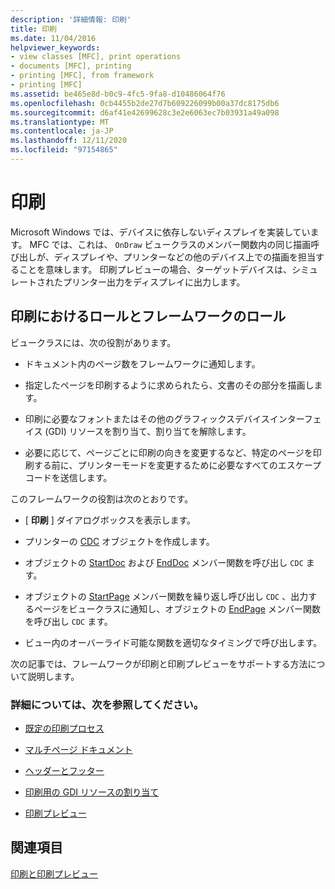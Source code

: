 ```yaml
---
description: '詳細情報: 印刷'
title: 印刷
ms.date: 11/04/2016
helpviewer_keywords:
- view classes [MFC], print operations
- documents [MFC], printing
- printing [MFC], from framework
- printing [MFC]
ms.assetid: be465e8d-b0c9-4fc5-9fa8-d10486064f76
ms.openlocfilehash: 0cb4455b2de27d7b609226099b00a37dc8175db6
ms.sourcegitcommit: d6af41e42699628c3e2e6063ec7b03931a49a098
ms.translationtype: MT
ms.contentlocale: ja-JP
ms.lasthandoff: 12/11/2020
ms.locfileid: "97154865"
---
```

# <a name="printing"></a>印刷

Microsoft Windows では、デバイスに依存しないディスプレイを実装しています。 MFC では、これは、 `OnDraw` ビュークラスのメンバー関数内の同じ描画呼び出しが、ディスプレイや、プリンターなどの他のデバイス上での描画を担当することを意味します。 印刷プレビューの場合、ターゲットデバイスは、シミュレートされたプリンター出力をディスプレイに出力します。

## <a name="your-role-in-printing-vs-the-frameworks-role"></a><a name="_core_your_role_in_printing_vs.._the_framework.92.s_role"></a> 印刷におけるロールとフレームワークのロール

ビュークラスには、次の役割があります。

- ドキュメント内のページ数をフレームワークに通知します。

- 指定したページを印刷するように求められたら、文書のその部分を描画します。

- 印刷に必要なフォントまたはその他のグラフィックスデバイスインターフェイス (GDI) リソースを割り当て、割り当てを解除します。

- 必要に応じて、ページごとに印刷の向きを変更するなど、特定のページを印刷する前に、プリンターモードを変更するために必要なすべてのエスケープコードを送信します。

このフレームワークの役割は次のとおりです。

- [ **印刷** ] ダイアログボックスを表示します。

- プリンターの [CDC](reference/cdc-class.md) オブジェクトを作成します。

- オブジェクトの [StartDoc](reference/cdc-class.md#startdoc) および [EndDoc](reference/cdc-class.md#enddoc) メンバー関数を呼び出し `CDC` ます。

- オブジェクトの [StartPage](reference/cdc-class.md#startpage) メンバー関数を繰り返し呼び出し `CDC` 、出力するページをビュークラスに通知し、オブジェクトの [EndPage](reference/cdc-class.md#endpage) メンバー関数を呼び出し `CDC` ます。

- ビュー内のオーバーライド可能な関数を適切なタイミングで呼び出します。

次の記事では、フレームワークが印刷と印刷プレビューをサポートする方法について説明します。

### <a name="what-do-you-want-to-know-more-about"></a>詳細については、次を参照してください。

- [既定の印刷プロセス](how-default-printing-is-done.md)

- [マルチページ ドキュメント](multipage-documents.md)

- [ヘッダーとフッター](headers-and-footers.md)

- [印刷用の GDI リソースの割り当て](allocating-gdi-resources.md)

- [印刷プレビュー](print-preview-architecture.md)

## <a name="see-also"></a>関連項目

[印刷と印刷プレビュー](printing-and-print-preview.md)
